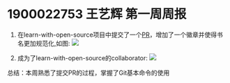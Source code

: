 # 1900022753 王艺辉 第一周周报
1. 在learn-with-open-source项目中提交了一个[PR](https://github.com/zhuangbiaowei/learn-with-open-source/pull/95)，增加了一个徽章并使得书名更加规范化,如图:
![](https://i.loli.net/2019/10/26/Gv2aQNISY5XVxub.png)

2. 成为了learn-with-open-source的collaborator:
![](https://i.loli.net/2019/10/26/wIPMDnQLz49j61e.png)

总结：本周熟悉了提交PR的过程，掌握了Git基本命令的使用